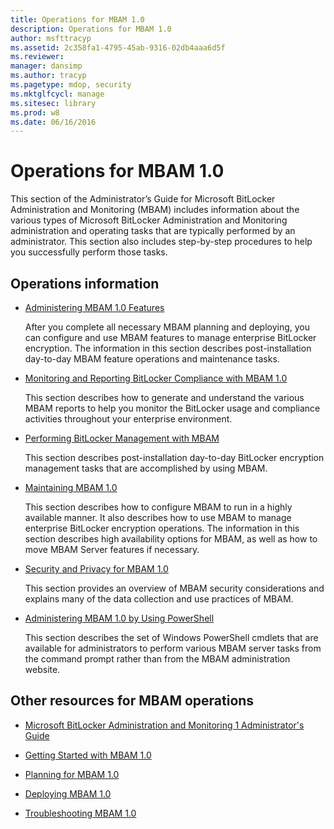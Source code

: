 ```yaml
---
title: Operations for MBAM 1.0
description: Operations for MBAM 1.0
author: msfttracyp
ms.assetid: 2c358fa1-4795-45ab-9316-02db4aaa6d5f
ms.reviewer: 
manager: dansimp
ms.author: tracyp
ms.pagetype: mdop, security
ms.mktglfcycl: manage
ms.sitesec: library
ms.prod: w8
ms.date: 06/16/2016
---
```



# Operations for MBAM 1.0


This section of the Administrator’s Guide for Microsoft BitLocker Administration and Monitoring (MBAM) includes information about the various types of Microsoft BitLocker Administration and Monitoring administration and operating tasks that are typically performed by an administrator. This section also includes step-by-step procedures to help you successfully perform those tasks.

## Operations information


-   [Administering MBAM 1.0 Features](administering-mbam-10-features.md)

    After you complete all necessary MBAM planning and deploying, you can configure and use MBAM features to manage enterprise BitLocker encryption. The information in this section describes post-installation day-to-day MBAM feature operations and maintenance tasks.

-   [Monitoring and Reporting BitLocker Compliance with MBAM 1.0](monitoring-and-reporting-bitlocker-compliance-with-mbam-10.md)

    This section describes how to generate and understand the various MBAM reports to help you monitor the BitLocker usage and compliance activities throughout your enterprise environment.

-   [Performing BitLocker Management with MBAM](performing-bitlocker-management-with-mbam.md)

    This section describes post-installation day-to-day BitLocker encryption management tasks that are accomplished by using MBAM.

-   [Maintaining MBAM 1.0](maintaining-mbam-10.md)

    This section describes how to configure MBAM to run in a highly available manner. It also describes how to use MBAM to manage enterprise BitLocker encryption operations. The information in this section describes high availability options for MBAM, as well as how to move MBAM Server features if necessary.

-   [Security and Privacy for MBAM 1.0](security-and-privacy-for-mbam-10.md)

    This section provides an overview of MBAM security considerations and explains many of the data collection and use practices of MBAM.

-   [Administering MBAM 1.0 by Using PowerShell](administering-mbam-10-by-using-powershell.md)

    This section describes the set of Windows PowerShell cmdlets that are available for administrators to perform various MBAM server tasks from the command prompt rather than from the MBAM administration website.

## Other resources for MBAM operations


-   [Microsoft BitLocker Administration and Monitoring 1 Administrator's Guide](index.md)

-   [Getting Started with MBAM 1.0](getting-started-with-mbam-10.md)

-   [Planning for MBAM 1.0](planning-for-mbam-10.md)

-   [Deploying MBAM 1.0](deploying-mbam-10.md)

-   [Troubleshooting MBAM 1.0](troubleshooting-mbam-10.md)

 

 





